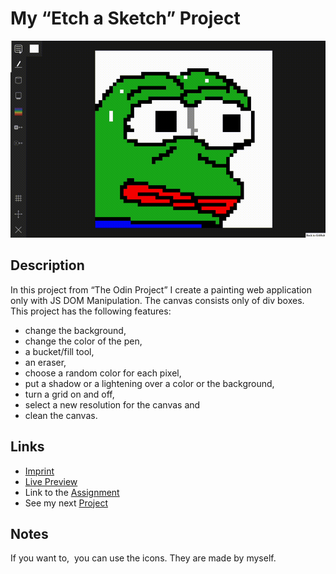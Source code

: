 # My “Etch a Sketch” Project
![preview gif](./media/prev.gif) 

## Description
In this project from “The Odin Project” I create a painting web application only with JS DOM Manipulation. The canvas consists only of div boxes. <br>
This project has the following features:
- change the background,
- change the color of the pen,
- a bucket/fill tool,
- an eraser,
- choose a random color for each pixel,
- put a shadow or a lightening over a color or the background,
- turn a grid on and off,
- select a new resolution for the canvas and
- clean the canvas.

## Links
- [Imprint](https://tomsoerr.github.io/#/impressum)
- [Live Preview](https://tomsoerr.github.io/odin-etch-a-sketch/)
- Link to the [Assignment](https://www.theodinproject.com/lessons/foundations-etch-a-sketch)
- See my next [Project](https://github.com/TomSoerr/odin-calculator)

## Notes
If you want to,  you can use the icons. They are made by myself.

